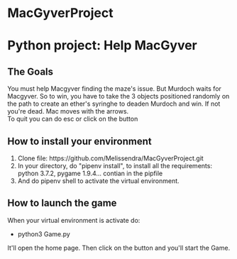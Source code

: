 # MacGyverProject

<h1>Python project: Help MacGyver</h1>

<h2>The Goals</h2>
You must help Macgyver finding the maze's issue. But Murdoch waits for Macgyver. 
So to win, you have to take the 3 objects positioned randomly on the path to create an ether's syringhe to deaden Murdoch and win.
If not you're dead. Mac moves with the arrows. <br>
To quit you can do esc or click on the button 

<h2>How to install your environment</h2>
<ol>
    <li>Clone file: https://github.com/Melissendra/MacGyverProject.git</li>
    <li>In your directory, do "pipenv install", to install all the requirements: python 3.7.2, pygame 1.9.4... contian in the pipfile</li>
    <li>And do pipenv shell to activate the virtual environment.</li>
</ol>

<h2>How to launch the game</h2>
When your virtual environment is activate do: <br>
<ul>
    <li>python3 Game.py</li>
</ul>
It'll open the home page. Then click on the button and you'll start the Game.


